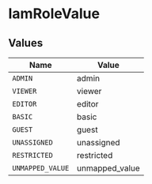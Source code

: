 # IamRoleValue


## Values

| Name             | Value            |
| ---------------- | ---------------- |
| `ADMIN`          | admin            |
| `VIEWER`         | viewer           |
| `EDITOR`         | editor           |
| `BASIC`          | basic            |
| `GUEST`          | guest            |
| `UNASSIGNED`     | unassigned       |
| `RESTRICTED`     | restricted       |
| `UNMAPPED_VALUE` | unmapped_value   |